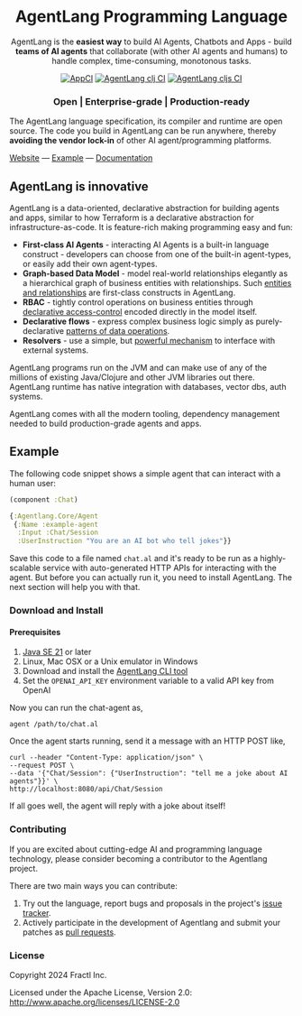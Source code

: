 <div align="center">

# AgentLang Programming Language

AgentLang is the **easiest way** to build AI Agents, Chatbots and Apps - build **teams of AI agents** that collaborate (with other AI agents and humans) to handle complex, time-consuming, monotonous tasks.

[![AppCI](https://github.com/agentlang-ai/agentlang/actions/workflows/app.yml/badge.svg)](https://github.com/agentlang-ai/agentlang/actions/workflows/app.yml)
[![AgentLang clj CI](https://github.com/agentlang-ai/agentlang/actions/workflows/agentlang-clj.yml/badge.svg)](https://github.com/agentlang-ai/agentlang/actions/workflows/agentlang-clj.yml)
[![AgentLang cljs CI](https://github.com/agentlang-ai/agentlang/actions/workflows/agentlang-cljs.yml/badge.svg)](https://github.com/agentlang-ai/agentlang/actions/workflows/agentlang-cljs.yml)

### **Open | Enterprise-grade | Production-ready**

</div>

The AgentLang language specification, its compiler and runtime are open source. The code you build in AgentLang can be run anywhere, thereby **avoiding the vendor lock-in** of other AI agent/programming platforms.

[Website](https://agentlang-ai.github.io/agentlang/) — [Example](#example) — [Documentation](/docs/#readme)


## AgentLang is innovative

AgentLang is a data-oriented, declarative abstraction for building agents and apps, similar to how Terraform is a declarative abstraction for infrastructure-as-code. It is feature-rich making programming easy and fun:
* **First-class AI Agents** - interacting AI Agents is a built-in language construct - developers can choose from one of the built-in agent-types, or easily add their own agent-types.
* **Graph-based Data Model** - model real-world relationships elegantly as a hierarchical graph of business entities with relationships. Such [entities and relationships](https://docs.agentlang.io/docs/concepts/data-model) are first-class constructs in AgentLang.
* **RBAC** - tightly control operations on business entities through [declarative access-control](https://docs.agentlang.io/docs/concepts/zero-trust-programming) encoded directly in the model itself.
* **Declarative flows** - express complex business logic simply as purely-declarative [patterns of data operations](https://docs.agentlang.io/docs/concepts/declarative-dataflow).
* **Resolvers** - use a simple, but [powerful mechanism](https://docs.agentlang.io/docs/concepts/resolvers) to interface with external systems.

AgentLang programs run on the JVM and can make use of any of the millions of existing Java/Clojure and other JVM libraries out there. AgentLang runtime has native integration with databases, vector dbs, auth systems.

AgentLang comes with all the modern tooling, dependency management needed to build production-grade agents and apps.

## Example

The following code snippet shows a simple agent that can interact with a human user:

```clojure
(component :Chat)

{:Agentlang.Core/Agent
 {:Name :example-agent
  :Input :Chat/Session
  :UserInstruction "You are an AI bot who tell jokes"}}
```

Save this code to a file named `chat.al` and it's ready to be run as a highly-scalable service with auto-generated HTTP APIs for interacting with the agent. But before you can actually run it, you need to install AgentLang. The next section will help you with that.

### Download and Install

#### Prerequisites

1. [Java SE 21](https://openjdk.org/projects/jdk/21/) or later
2. Linux, Mac OSX or a Unix emulator in Windows
3. Download and install the [AgentLang CLI tool](https://github.com/agentlang-ai/agentlang.cli)
4. Set the `OPENAI_API_KEY` environment variable to a valid API key from OpenAI

Now you can run the chat-agent as,

```shell
agent /path/to/chat.al
```

Once the agent starts running, send it a message with an HTTP POST like,

```shell
curl --header "Content-Type: application/json" \
--request POST \
--data '{"Chat/Session": {"UserInstruction": "tell me a joke about AI agents"}}' \
http://localhost:8080/api/Chat/Session
```

If all goes well, the agent will reply with a joke about itself!

### Contributing

If you are excited about cutting-edge AI and programming language technology, please consider becoming a contributor to the Agentlang project.

There are two main ways you can contribute:

  1. Try out the language, report bugs and proposals in the project's [issue tracker](https://github.com/agentlang-ai/agentlang/issues).
  2. Actively participate in the development of Agentlang and submit your patches as [pull requests](https://github.com/agentlang-ai/agentlang/pulls).

### License

Copyright 2024 Fractl Inc.

Licensed under the Apache License, Version 2.0:
http://www.apache.org/licenses/LICENSE-2.0
